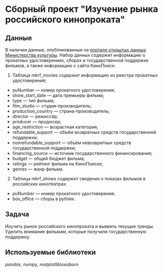 # Сборный проект "Изучение рынка российского кинопроката"

## Данные

В наличии данные, опубликованные на [портале открытых данных Министерства культуры](https://opendata.mkrf.ru/). Набор данных содержит информацию о прокатных удостоверениях, сборах и государственной поддержке фильмов, а также информацию с сайта КиноПоиск:
1. Таблица mkrf_movies содержит информацию из реестра прокатных удостоверений;
- puNumber — номер прокатного удостоверения;
- show_start_date — дата премьеры фильма;
- type — тип фильма;
- film_studio — студия-производитель;
- production_country — страна-производитель;
- director — режиссёр;
- producer — продюсер;
- age_restriction — возрастная категория;
- refundable_support — объём возвратных средств государственной поддержки;
- nonrefundable_support — объём невозвратных средств государственной поддержки;
- financing_source — источник государственного финансирования;
- budget — общий бюджет фильма;
- ratings — рейтинг фильма на КиноПоиске;
- genres — жанр фильма.
2. Таблица mkrf_shows содержит сведения о показах фильмов в российских кинотеатрах:
- puNumber — номер прокатного удостоверения;
- box_office — сборы в рублях.

## Задача

Изучить рынок российского кинопроката и выявить текущие тренды. Уделить внимание фильмам, которые получили государственную поддержку.

## Используемые библиотеки

*pandas*, *numpy*, *matplotlib\seaborn*
